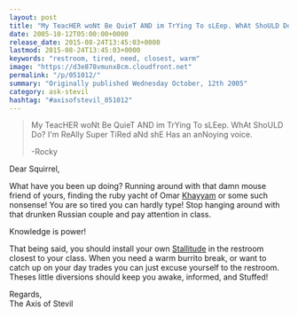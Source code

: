 ```yaml
---
layout: post
title: "My TeacHER woNt Be QuieT AND im TrYing To sLEep. WhAt ShoULD Do? I&#039;m ReAlly Super TiRed aNd shE Has an anNoying voice."
date: 2005-10-12T05:00:00+0000
release_date: 2015-08-24T13:45:03+0000
lastmod: 2015-08-24T13:45:03+0000
keywords: "restroom, tired, need, closest, warm"
image: "https://d3e878vmunx8cm.cloudfront.net"
permalink: "/p/051012/"
summary: "Originally published Wednesday October, 12th 2005"
category: ask-stevil
hashtag: "#axisofstevil_051012"
---
```


> My TeacHER woNt Be QuieT AND im TrYing To sLEep. WhAt ShoULD Do? I'm ReAlly Super TiRed aNd shE Has an anNoying voice.
> 
> -Rocky

Dear Squirrel,

What have you been up doing? Running around with that damn mouse friend of yours, finding the ruby yacht of Omar [Khayyam](http://upload.wikimedia.org/wikipedia/commons/f/f8/Omar_Khayyam_Profile.jpg "Khayyam") or some such nonsense! You are so tired you can hardly type! Stop hanging around with that drunken Russian couple and pay attention in class.

Knowledge is power!

That being said, you should install your own [Stallitude](/p/residential-solutions "Stallitude") in the restroom closest to your class. When you need a warm burrito break, or want to catch up on your day trades you can just excuse yourself to the restroom. Theses little diversions should keep you awake, informed, and Stuffed!

Regards,  
The Axis of Stevil

